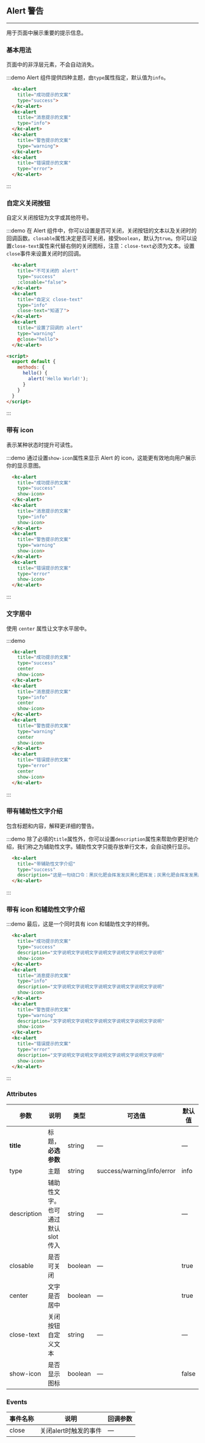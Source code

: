 <script>
  export default {
    methods: {
      hello() {
        alert('Hello World!');
      }
    }
  }
</script>
<style>
  .demo-box.demo-alert .el-alert {
    margin: 20px 0 0;
  }
  .demo-box.demo-alert .el-alert:first-child {
    margin: 0;
  }
</style>
## Alert 警告
-------------------

用于页面中展示重要的提示信息。

### 基本用法

页面中的非浮层元素，不会自动消失。

:::demo Alert 组件提供四种主题，由`type`属性指定，默认值为`info`。
```html
  <kc-alert
    title="成功提示的文案"
    type="success">
  </kc-alert>
  <kc-alert
    title="消息提示的文案"
    type="info">
  </kc-alert>
  <kc-alert
    title="警告提示的文案"
    type="warning">
  </kc-alert>
  <kc-alert
    title="错误提示的文案"
    type="error">
  </kc-alert>
```
:::

### 自定义关闭按钮

自定义关闭按钮为文字或其他符号。

:::demo 在 Alert 组件中，你可以设置是否可关闭，关闭按钮的文本以及关闭时的回调函数。`closable`属性决定是否可关闭，接受`boolean`，默认为`true`。你可以设置`close-text`属性来代替右侧的关闭图标，注意：`close-text`必须为文本。设置`close`事件来设置关闭时的回调。
```html
  <kc-alert
    title="不可关闭的 alert"
    type="success"
    :closable="false">
  </kc-alert>
  <kc-alert
    title="自定义 close-text"
    type="info"
    close-text="知道了">
  </kc-alert>
  <kc-alert
    title="设置了回调的 alert"
    type="warning"
    @close="hello">
  </kc-alert>

<script>
  export default {
    methods: {
      hello() {
        alert('Hello World!');
      }
    }
  }
</script>
```
:::

### 带有 icon

表示某种状态时提升可读性。

:::demo 通过设置`show-icon`属性来显示 Alert 的 icon，这能更有效地向用户展示你的显示意图。
```html
  <kc-alert
    title="成功提示的文案"
    type="success"
    show-icon>
  </kc-alert>
  <kc-alert
    title="消息提示的文案"
    type="info"
    show-icon>
  </kc-alert>
  <kc-alert
    title="警告提示的文案"
    type="warning"
    show-icon>
  </kc-alert>
  <kc-alert
    title="错误提示的文案"
    type="error"
    show-icon>
  </kc-alert>
```
:::

### 文字居中

使用 `center` 属性让文字水平居中。

:::demo
```html
  <kc-alert
    title="成功提示的文案"
    type="success"
    center
    show-icon>
  </kc-alert>
  <kc-alert
    title="消息提示的文案"
    type="info"
    center
    show-icon>
  </kc-alert>
  <kc-alert
    title="警告提示的文案"
    type="warning"
    center
    show-icon>
  </kc-alert>
  <kc-alert
    title="错误提示的文案"
    type="error"
    center
    show-icon>
  </kc-alert>
```
:::

### 带有辅助性文字介绍

包含标题和内容，解释更详细的警告。

:::demo 除了必填的`title`属性外，你可以设置`description`属性来帮助你更好地介绍，我们称之为辅助性文字。辅助性文字只能存放单行文本，会自动换行显示。
```html
  <kc-alert
    title="带辅助性文字介绍"
    type="success"
    description="这是一句绕口令：黑灰化肥会挥发发灰黑化肥挥发；灰黑化肥会挥发发黑灰化肥发挥。 黑灰化肥会挥发发灰黑化肥黑灰挥发化为灰……">
  </kc-alert>
```
:::

### 带有 icon 和辅助性文字介绍

:::demo 最后，这是一个同时具有 icon 和辅助性文字的样例。
```html
  <kc-alert
    title="成功提示的文案"
    type="success"
    description="文字说明文字说明文字说明文字说明文字说明文字说明"
    show-icon>
  </kc-alert>
  <kc-alert
    title="消息提示的文案"
    type="info"
    description="文字说明文字说明文字说明文字说明文字说明文字说明"
    show-icon>
  </kc-alert>
  <kc-alert
    title="警告提示的文案"
    type="warning"
    description="文字说明文字说明文字说明文字说明文字说明文字说明"
    show-icon>
  </kc-alert>
  <kc-alert
    title="错误提示的文案"
    type="error"
    description="文字说明文字说明文字说明文字说明文字说明文字说明"
    show-icon>
  </kc-alert>
```
:::

### Attributes
| 参数      | 说明          | 类型      | 可选值                           | 默认值  |
|---------- |-------------- |---------- |--------------------------------  |-------- |
| **title** | 标题，**必选参数** | string | — | — |
| type | 主题 | string | success/warning/info/error | info |
| description | 辅助性文字。也可通过默认 slot 传入 | string | — | — |
| closable | 是否可关闭 | boolean | — | true |
| center | 文字是否居中 | boolean | — | true |
| close-text | 关闭按钮自定义文本 | string | — | — |
| show-icon | 是否显示图标 | boolean | — | false |


### Events
| 事件名称 | 说明 | 回调参数 |
|---------- |-------- |---------- |
| close | 关闭alert时触发的事件 | — |
